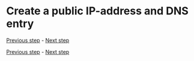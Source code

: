# Create a public IP-address and DNS entry

[Previous step](step-19.md) - [Next step](step-21.md)





[Previous step](step-19.md) - [Next step](step-21.md)